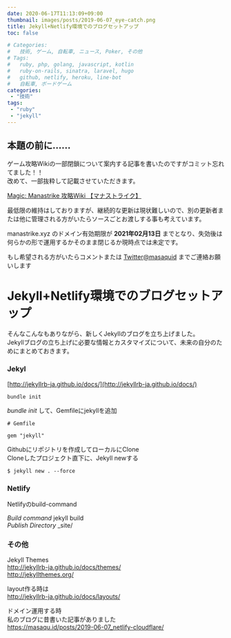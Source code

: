```yaml
---
date: 2020-06-17T11:13:09+09:00
thumbnail: images/posts/2019-06-07_eye-catch.png
title: Jekyll+Netlify環境でのブログセットアップ
toc: false

# Categories:
#   技術, ゲーム, 自転車, ニュース, Poker, その他
# Tags:
#   ruby, php, golang, javascript, kotlin
#   ruby-on-rails, sinatra, laravel, hugo
#   github, netlify, heroku, line-bot
#   自転車, ボードゲーム
categories:
 - "技術"
tags:
 - "ruby"
 - "jekyll"
---
```


## 本題の前に……

ゲーム攻略Wikiの一部閉鎖について案内する記事を書いたのですがコミット忘れてました！！  
改めて、一部抜粋して記載させていただきます。

[Magic: Manastrike 攻略Wiki 【マナストライク】](https://manastrike.xyz/)  

最低限の維持はしておりますが、継続的な更新は現状難しいので、別の更新者または他に管理される方がいたらソースごとお渡しする事も考えています。

manastrike.xyz のドメイン有効期限が __2021年02月13日__ までとなり、失効後は何らかの形で運用するかそのまま閉じるか現時点では未定です。

もし希望される方がいたらコメントまたは [Twitter@masaquid](https://twitter.com/home) までご連絡お願いします 


# Jekyll+Netlify環境でのブログセットアップ

そんなこんなもありながら、新しくJekyllのブログを立ち上げました。  
Jekyllブログの立ち上げに必要な情報とカスタマイズについて、未来の自分のためにまとめておきます。

### Jekyl
[http://jekyllrb-ja.github.io/docs/](http://jekyllrb-ja.github.io/docs/)  

```
bundle init
```

_bundle init_ して、Gemfileにjekyllを追加

```
# Gemfile

gem "jekyll"
```

Githubにリポジトリを作成してローカルにClone  
Cloneしたプロジェクト直下に、Jekyll newする

```
$ jekyll new . --force
```

### Netlify
Netlifyのbuild-command

_Build command_ jekyll build  
_Publish Directory_ _site/  

### その他
Jekyll Themes  
http://jekyllrb-ja.github.io/docs/themes/  
http://jekyllthemes.org/

layout作る時は  
http://jekyllrb-ja.github.io/docs/layouts/  

ドメイン運用する時  
私のブログに昔書いた記事がありました  
https://masaqu.id/posts/2019-06-07_netlify-cloudflare/
